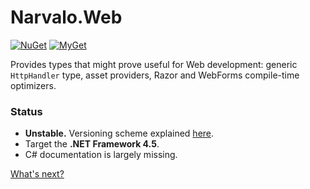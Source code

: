 Narvalo.Web
===========

[![NuGet](https://img.shields.io/nuget/v/Narvalo.Web.svg)](https://www.nuget.org/packages/Narvalo.Web/)
[![MyGet](https://img.shields.io/myget/narvalo-edge/v/Narvalo.Web.svg)](https://www.myget.org/feed/narvalo-edge/package/nuget/Narvalo.Web)

Provides types that might prove useful for Web development: generic
`HttpHandler` type, asset providers, Razor and WebForms compile-time optimizers.

### Status
- **Unstable.** Versioning scheme explained
  [here](https://github.com/chtoucas/Narvalo.NET/blob/master/docs/content/developer.md#versioning).
- Target the **.NET Framework 4.5**.
- C# documentation is largely missing.

[What's next?](https://github.com/chtoucas/Narvalo.NET/blob/master/docs/content/issues.md)
